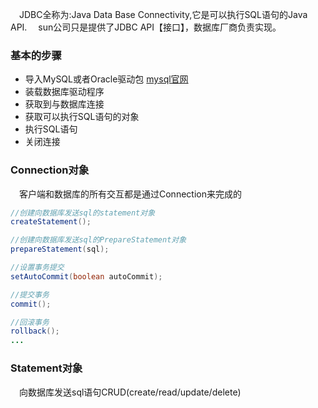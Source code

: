 &emsp;JDBC全称为:Java Data Base Connectivity,它是可以执行SQL语句的Java API.
&emsp;sun公司只是提供了JDBC API【接口】，数据库厂商负责实现。

### 基本的步骤

- 导入MySQL或者Oracle驱动包 [mysql官网](https://dev.mysql.com/downloads/connector/j/)
- 装载数据库驱动程序
- 获取到与数据库连接
- 获取可以执行SQL语句的对象
- 执行SQL语句
- 关闭连接

### Connection对象
&emsp;客户端和数据库的所有交互都是通过Connection来完成的
 ```java
 //创建向数据库发送sql的statement对象
 createStatement();
 
 //创建向数据库发送sql的PrepareStatement对象
 prepareStatement(sql);
 
 //设置事务提交
 setAutoCommit(boolean autoCommit);
 
 //提交事务
 commit();
 
 //回滚事务
 rollback();
 ...
 ```
 
 ### Statement对象
 &emsp;向数据库发送sql语句CRUD(create/read/update/delete)

 